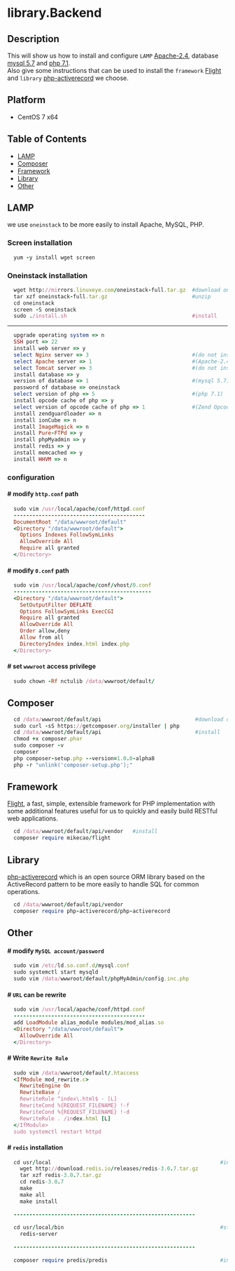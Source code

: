 # library.Backend  

## Description

This will show us how to install and configure `LAMP` [Apache-2.4](https://httpd.apache.org/download.cgi), database [mysql 5.7](https://dev.mysql.com/doc/relnotes/mysql/5.7/en/) and [php 7.1](http://php.net/manual/en/migration71.php).  
Also give some instructions that can be used to install the `framework`  [Flight](http://flightphp.com/) and `library` [php-activerecord](http://www.phpactiverecord.org/) we choose. 

## Platform  
- CentOS 7 x64 

## Table of Contents    

- [LAMP](#lamp) 
- [Composer](#composer)
- [Framework](#framework)  
- [Library](#library)  
- [Other](#other)

## LAMP
we use `oneinstack` to be more easily to install Apache, MySQL, PHP.  

### Screen  installation
```ruby
  yum -y install wget screen
```
### Oneinstack installation  
```ruby
  wget http://mirrors.linuxeye.com/oneinstack-full.tar.gz  #download oneinstack
  tar xzf oneinstack-full.tar.gz                           #unzip
  cd oneinstack  
  screen -S oneinstack  
  sudo ./install.sh                                        #install 
```  

---  

```ruby
  upgrade operating system => n
  SSH port => 22
  install web server => y
  select Nginx server => 3                                 #(do not install)
  select Apache server => 1                                #(Apache-2.4)
  select Tomcat server => 3                                #(do not install)
  install database => y
  version of database => 1                                 #(mysql 5.7)
  password of database => oneinstack 
  select version of php => 5                               #(php 7.1)
  install opcode cache of php => y 
  select version of opcode cache of php => 1               #(Zend Opcode)
  install zendguardloader => n
  install ionCube => n
  install ImageMagick => n
  install Pure-FTPd => y
  install phpMyadmin => y
  install redis => y
  install memcached => y
  install HHVM => n
```  

### configuration
#### \# modify `http.conf` path  

```ruby
  sudo vim /usr/local/apache/conf/httpd.conf
  ------------------------------------------
  DocumentRoot "/data/wwwroot/default"
  <Directory "/data/wwwroot/default">
    Options Indexes FollowSymLinks
    AllowOverride All
    Require all granted
  </Directory>
```  

#### \# modify `0.conf` path  

```ruby
  sudo vim /usr/local/apache/conf/vhost/0.conf
  --------------------------------------------
  <Directory "/data/wwwroot/default">
    SetOutputFilter DEFLATE
    Options FollowSymLinks ExecCGI
    Require all granted
    AllowOverride All
    Order allow,deny
    Allow from all
    DirectoryIndex index.html index.php
  </Directory>
```  

#### \# set `wwwroot` access privilege  

```ruby
  sudo chown -Rf nctulib /data/wwwroot/default/
```  
  
## Composer   
```ruby
  cd /data/wwwroot/default/api                              #download composer
  sudo curl -sS https://getcomposer.org/installer | php
  cd /data/wwwroot/default/api                              #install
  chmod +x composer.phar
  sudo composer -v
  composer
  php composer-setup.php --version=1.0.0-alpha8
  php -r "unlink('composer-setup.php');"  
```  

## Framework
[Flight](http://flightphp.com/), a fast, simple, extensible framework for PHP implementation with some additional features useful for us to quickly and easily build RESTful web applications.  
  
```ruby  
  cd /data/wwwroot/default/api/vendor   #install
  composer require mikecao/flight  
```  

## Library  
[php-activerecord](http://www.phpactiverecord.org/)  which is an open source ORM library based on the ActiveRecord pattern to be more easily to handle SQL for common operations.  
  
```ruby 
  cd /data/wwwroot/default/api/vendor
  composer require php-activerecord/php-activerecord
```  

## Other  
#### \# modify `MySQL account/password` 

```ruby
  sudo vim /etc/ld.so.conf.d/mysql.conf
  sudo systemctl start mysqld
  sudo vim /data/wwwroot/default/phpMyAdmin/config.inc.php
```  

#### \# `URL` can be rewrite  
  
```ruby  
  sudo vim /usr/local/apache/conf/httpd.conf
  ------------------------------------------
  add LoadModule alias_module modules/mod_alias.so
  <Directory "/data/wwwroot/default">
    AllowOverride All
  </Directory>  
```  

#### \# Write `Rewrite Rule`  

```ruby  
  sudo vim /data/wwwroot/default/.htaccess
  <IfModule mod_rewrite.c>
    RewriteEngine On
    RewriteBase /
    RewriteRule ^index\.html$ - [L]
    RewriteCond %{REQUEST_FILENAME} !-f
    RewriteCond %{REQUEST_FILENAME} !-d
    RewriteRule . /index.html [L]
  </IfModule>
  sudo systemctl restart httpd
```  
  
#### \# `redis` installation  
  
```ruby  
  cd usr/local                                                      #install redis
	wget http://download.redis.io/releases/redis-3.0.7.tar.gz
	tar xzf redis-3.0.7.tar.gz
	cd redis-3.0.7
	make
	make all
	make install
  
  ----------------------------------------------------------
  
  cd usr/local/bin                                                  #start redis-server
	redis-server  
  
  ----------------------------------------------------------  
  
  composer require predis/predis                                    #install php redis client by composer  
```












